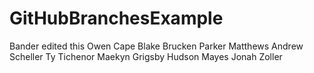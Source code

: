 # GitHubBranchesExample
Bander edited this
Owen Cape
Blake Brucken
Parker Matthews
Andrew Scheller
Ty Tichenor 
Maekyn Grigsby 
Hudson Mayes
Jonah Zoller